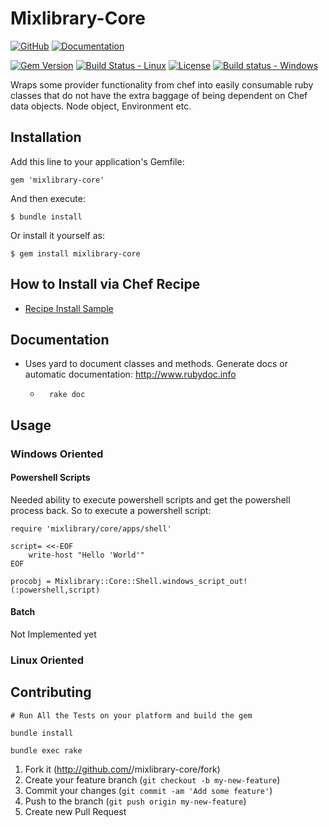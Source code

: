 # Mixlibrary-Core
[![GitHub](http://img.shields.io/badge/github-ebsco/mixlibrary-blue.svg)](https://github.com/ebsco/mixlibrary-core)
[![Documentation](http://img.shields.io/badge/docs-rdoc.info-blue.svg)](http://www.rubydoc.info/gems/mixlibrary-core/frames)

[![Gem Version](https://badge.fury.io/rb/mixlibrary-core.svg)](https://github.com/ebsco/mixlibrary-core/releases)
[![Build Status - Linux](https://api.travis-ci.org/ebsco/mixlibrary-core.svg?branch=master)](https://travis-ci.org/ebsco/mixlibrary-core)
[![License](http://img.shields.io/badge/license-Apache2-yellowgreen.svg)](https://github.com/ebsco/mixlibrary-core/blob/master/LICENSE.txt)
[![Build status - Windows](https://ci.appveyor.com/api/projects/status/0d26tuv87r13b27r/branch/master?svg=true)](https://ci.appveyor.com/project/carpnick/mixlibrary-core/branch/master)

Wraps some provider functionality from chef into easily consumable ruby classes that do not have the extra baggage of being dependent on Chef data objects.  Node object, Environment etc.

## Installation

Add this line to your application's Gemfile:

    gem 'mixlibrary-core'

And then execute:

    $ bundle install

Or install it yourself as:

    $ gem install mixlibrary-core

## How to Install via Chef Recipe
* [Recipe Install Sample](https://github.com/ebsco/mixlibrary-core/blob/master/Samples/SampleRecipeDeployment.rb)
		
## Documentation
* Uses yard to document classes and methods.  Generate docs or automatic documentation: http://www.rubydoc.info
    *       rake doc

## Usage

### Windows Oriented

#### Powershell Scripts
Needed ability to execute powershell scripts and get the powershell process back.  So to execute a powershell script:

```
require 'mixlibrary/core/apps/shell'
     
script= <<-EOF
    write-host "Hello 'World'"
EOF

procobj = Mixlibrary::Core::Shell.windows_script_out!(:powershell,script)
``` 

#### Batch
Not Implemented yet

### Linux Oriented


## Contributing
    # Run All the Tests on your platform and build the gem
    
    bundle install    

    bundle exec rake


		

1. Fork it (http://github.com/<my-github-username>/mixlibrary-core/fork)
2. Create your feature branch (`git checkout -b my-new-feature`)
3. Commit your changes (`git commit -am 'Add some feature'`)
4. Push to the branch (`git push origin my-new-feature`)
5. Create new Pull Request
